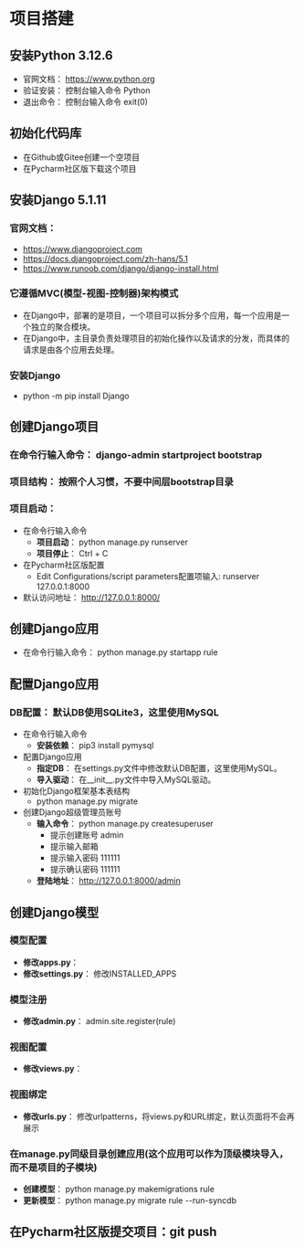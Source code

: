# 项目搭建

## 安装Python 3.12.6
   - 官网文档： https://www.python.org 
   - 验证安装： 控制台输入命令 Python
   - 退出命令： 控制台输入命令 exit(0)

## 初始化代码库
   - 在Github或Gitee创建一个空项目
   - 在Pycharm社区版下载这个项目

## 安装Django 5.1.11
### 官网文档：
   - https://www.djangoproject.com
   - https://docs.djangoproject.com/zh-hans/5.1
   - https://www.runoob.com/django/django-install.html
### 它遵循MVC(模型-视图-控制器)架构模式
   - 在Django中，部署的是项目，一个项目可以拆分多个应用，每一个应用是一个独立的聚合模块。
   - 在Django中，主目录负责处理项目的初始化操作以及请求的分发，而具体的请求是由各个应用去处理。
### 安装Django
   - python -m pip install Django

## 创建Django项目
### 在命令行输入命令： django-admin startproject bootstrap
### 项目结构： 按照个人习惯，不要中间层bootstrap目录
### 项目启动： 
   - 在命令行输入命令
      - **项目启动**： python manage.py runserver
      - **项目停止**： Ctrl + C
   - 在Pycharm社区版配置
      - Edit Configurations/script parameters配置项输入: runserver 127.0.0.1:8000
   - 默认访问地址： http://127.0.0.1:8000/

## 创建Django应用
   - 在命令行输入命令： python manage.py startapp rule

## 配置Django应用
### DB配置： 默认DB使用SQLite3，这里使用MySQL
   - 在命令行输入命令
      - **安装依赖**： pip3 install pymysql
   - 配置Django应用
      - **指定DB**： 在settings.py文件中修改默认DB配置，这里使用MySQL。
      - **导入驱动**： 在__init__.py文件中导入MySQL驱动。
   - 初始化Django框架基本表结构
      - python manage.py migrate
   - 创建Django超级管理员账号
      - **输入命令**： python manage.py createsuperuser
         - 提示创建账号 admin
         - 提示输入邮箱 
         - 提示输入密码 111111
         - 提示确认密码 111111
      - **登陆地址**： http://127.0.0.1:8000/admin

## 创建Django模型
### 模型配置
   - **修改apps.py**： 
   - **修改settings.py**： 修改INSTALLED_APPS
### 模型注册
   - **修改admin.py**： admin.site.register(rule)
### 视图配置
   - **修改views.py**：  
### 视图绑定
   - **修改urls.py**：  修改urlpatterns，将views.py和URL绑定，默认页面将不会再展示
### 在manage.py同级目录创建应用(这个应用可以作为顶级模块导入，而不是项目的子模块)
   - **创建模型**： python manage.py makemigrations rule
   - **更新模型**： python manage.py migrate rule --run-syncdb

## 在Pycharm社区版提交项目：git push
